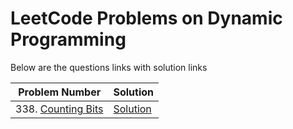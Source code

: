 # LeetCode Problems on Dynamic Programming
Below are the questions links with solution links


|Problem Number|Solution|
|--------------|--------|
|338. [Counting Bits](https://leetcode.com/problems/counting-bits)|[Solution](https://github.com/HarshOza36/LeetCode_Problems/blob/main/Dynamic%20Programming/P338.%20Counting%20Bits.py)|

